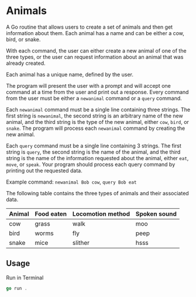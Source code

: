 # Animals

A Go routine that allows users to create a set of animals and then get information about them. Each animal has a name and can be either a cow, bird, or snake.  

With each command, the user can either create a new animal of one of the three types, or the user can request information about an animal that was already created.  

Each animal has a unique name, defined by the user.  

The program will present the user with a prompt and will accept one command at a time from the user and print out a response. Every command from the user must be either a `newanimal` command or a `query` command.

Each `newanimal` command must be a single line containing three strings. The first string is `newanimal`, the second string is an arbitrary name of the new animal, and the third string is the type of the new animal, either `cow`, `bird`, or `snake`. The program will process each `newanimal` command by creating the new animal.

Each `query` command must be a single line containing 3 strings. The first string is `query`, the second string is the name of the animal, and the third string is the name of the information requested about the animal, either `eat`, `move`, or `speak`. Your program should process each query command by printing out the requested data.

Example command: `newanimal Bob cow`, `query Bob eat`

The following table contains the three types of animals and their associated data.  

| Animal  | Food eaten | Locomotion method | Spoken sound |
| :---    | :----      | :---              | :---         |
| cow     | grass      | walk              | moo          |
| bird    | worms      | fly               | peep         |
| snake   | mice       | slither           | hsss         |

## Usage

Run in Terminal

```go
go run .     
```
